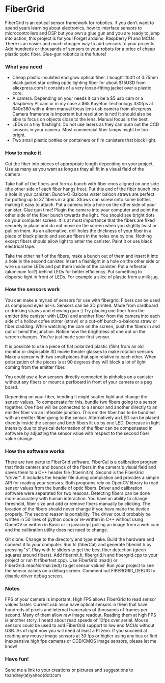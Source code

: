 # FiberGrid

FiberGrid is an optical sensor framework for robotics.  If you don't want to spend years learning about electronics, how to interface sensors to microcontrollers and DSP but you own a glue gun and you are ready to jump into action, this project is for you!  Forget arduino, Raspberry PI and MCUs.  There is an easier and much cheaper way to add sensors to your projects.  Add hundreds or thousands of sensors to your robots for a price of cheap plastic optic fiber.  Glue-gun robotics is the future!

### What you need
* Cheap plastic insulated end glow optical fiber.  I bought 100ft of 0.75mm black jacket star ceiling optic lighting fiber for about $15USD from aliexpress.com  It consists of a very loose-fitting jacket over a plastic core.
* A camera.  Depending on your needs it can be a $5 usb cam or a Raspberry PI cam or in my case a $65 Kayeton Technology 330fps at 640x360 with a 4mm manual focus lens usb camera from aliexpress.  Camera framerate is important but resolution is not!  It should also be able to focus on objects close to the lens.  Manual focus is the best.
* LEDs or a tiny flashlight.  Do not use lasers as they can burn out the CCD sensors in your camera.  Most commercial fiber lamps might be too bright.
* Two small plastic bottles or containers or film canisters that block light.

### How to make it
Cut the fiber into pieces of appropriate length depending on your project.  Use as many as you want as long as they all fit in a visual field of the camera.

Take half of the fibers and form a bunch with fiber ends aligned on one side (the other side of each fiber hangs free).  Put this end of the fiber bunch into a hole in your canister.  Bunch-O-Baloons water baloon straws are perfect for putting up to 37 fibers in a grid.  Straws can screw onto some bottles making it easy to attach.  Put a camera into a hole on the other side of your canister.  Glue gun time! Plugin the camera into your computer and point the other side of the fiber bunch towards the light.  You should see bright dots on your computer screen.  It is at most importance that the fibers are fixed securely in place and do not move on the screen when you slightly twist or pull on them.  As an alternative, drill holes the thickness of your fiber in a piece of black plastic and secure fibers in the holes one by one. Nothing except fibers should allow light to enter the canister. Paint it or use black electrical tape.

Take the other half of the fibers, make a bunch out of them and insert it into a hole in the second canister.  Insert a flashlight in a hole on the other side or wire up some LEDs and put them inside of the canister.  Put a reflector (aluminum foil?) behind LEDs for better efficiency.  Put something to disperse light in front of LEDs.  For example a slice of plastic from a milk jug.

### How the sensors work
You can make a myriad of sensors for use with fibergrid.  Fibers can be used as compound eyes as-is.  Sensors can be 3D printed.  Made from cardboard or drinking straws and chewing gum :)  Try placing one fiber from the emitter (the canister with LEDs) and another fiber from the camera into each side of a hollow cofee stirrer (straw) or a cut-off bunch-o-baloons straw or fiber cladding.  While watching the cam on the screen, push the fibers in and out or bend the junction.  Notice how the brightness of one dot on the screen changes.  You've just made your first sensor.

It is possible to use a piece of flat polarized plastic (film) from an old monitor or disposable 3D movie theater glasses to make rotation sensors. Make a sensor with two small pieces that spin relative to each other.  When polarization of the pieces is at 90 degrees they will block a lot of light coming from the emitter fiber.

You could use a few sensors directly connected to pinholes on a canister without any fibers or mount a perfboard in front of your camera or a peg board.

Depending on your fiber, bending it might scatter light and change the sensor values.  To compensate for this, bundle two fibers going to a sensor together.  One fiber will be connected to a sensor and another directly to an emitter fiber via an inflexible junction.  This emitter fiber has to be bundled with an emitter fiber going to the sensor.  Alternatively an LED can be placed directly inside the sensor and both fibers lit up by one LED.  Decrease in light intensity  due to physical deformation of the fiber can be compensated in software by adjusting the sensor value with respect to the second fiber value change.

### How the software works
There are two parts to FiberGrid software.  FiberCal is a calibration program that finds centers and bounds of the fibers in the camera's visual field and saves them to a C++ header file (fiberinit.h).  Second is the FiberGrid "driver".  It includes the header file during compilation and provides a simple API for reading your sensors.  Both programs rely on OpenCV library to read sensor values from the bundle of optic fibers.  Driver and calibration software were separated for two reasons.  Detecting fibers can be done more accurately with human interaction. You have an ability to change threshold, fiber size and add or remove fibers manually by clicking.  The location of the fibers should never change if you have made the device properly.  The second reason is portability.  The driver could probably be written in 50 lines of python code or re-written in C++ without using OpenCV or written in Basic or in javascript pulling an image from a web cam and the calibration utility does not need to change.

Git clone. Change to the directory and type make.  Build the hardware and connect it to your computer.  Run fc (fiberCal) and generate fiberinit.h by pressing "s".  Play with fc sliders to get the best fiber detection (green squares around fibers).  Add fiberinit.h, fibergrid.h and fibergrid.cpp to your project or run ft (fibertest.cpp).  Use FiberGrid::read() or FiberGrid::readNormalized() to get sensor values!  Run your project to see the sensor values on a debug screen.  Comment out FIBERGRID_DEBUG to disable driver debug screen.  

### Notes
FPS of your camera is important.  High FPS allows FiberGrid to read sensor values faster.  Current usb mice have optical sensors in them that have hundreds of pixels and internal framerates of thousands of frames per second.  Many of them allow raw image readout.  Reading them at high FPS is another story.  I heard about read speeds of 10fps over serial.  Mouse sensors could be used to add FiberGrid support to low end MCUs without USB.  As of right now you will need at least a Pi zero.  If you succeed at reading any mouse image sensors at 30 fps or higher using any bus or find inexpensive high fps cameras or CCD/CMOS image sensors, please let me know!

### Have fun!
Send me a link to your creations or pictures and suggestions to  toandrey(at)yahoo(dot)com
